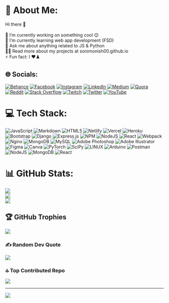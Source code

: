# 💫 About Me:
Hi there 🙂<br><br>🔭  I’m currently working on something cool 😉<br>🌱  I’m currently learning web app development (FSD)<br>💬  Ask me about anything related to JS & Python<br>👨‍💻  Read more about my projects at sonimonish00.github.io<br>⚡  Fun fact: I ❤️♟️<br>


## 🌐 Socials:
[![Behance](https://img.shields.io/badge/Behance-1769ff?logo=behance&logoColor=white)](https://behance.net/monishsoni) [![Facebook](https://img.shields.io/badge/Facebook-%231877F2.svg?logo=Facebook&logoColor=white)](https://facebook.com/monishsoni95) [![Instagram](https://img.shields.io/badge/Instagram-%23E4405F.svg?logo=Instagram&logoColor=white)](https://instagram.com/monish_soni95) [![LinkedIn](https://img.shields.io/badge/LinkedIn-%230077B5.svg?logo=linkedin&logoColor=white)](https://linkedin.com/in/monishsoni) [![Medium](https://img.shields.io/badge/Medium-12100E?logo=medium&logoColor=white)](https://medium.com/@sonimonish00) [![Quora](https://img.shields.io/badge/Quora-%23B92B27.svg?logo=Quora&logoColor=white)](https://quora.com/profile/Monish-176) [![Reddit](https://img.shields.io/badge/Reddit-%23FF4500.svg?logo=Reddit&logoColor=white)](https://reddit.com/user/sonimonish00) [![Stack Overflow](https://img.shields.io/badge/-Stackoverflow-FE7A16?logo=stack-overflow&logoColor=white)](https://stackoverflow.com/users/4469076/monish-soni) [![Twitch](https://img.shields.io/badge/Twitch-%239146FF.svg?logo=Twitch&logoColor=white)](https://twitch.tv/sonimonish00) [![Twitter](https://img.shields.io/badge/Twitter-%231DA1F2.svg?logo=Twitter&logoColor=white)](https://twitter.com/@MonishSoni95) [![YouTube](https://img.shields.io/badge/YouTube-%23FF0000.svg?logo=YouTube&logoColor=white)](https://youtube.com/@MrMonishSoni) 

# 💻 Tech Stack:
![JavaScript](https://img.shields.io/badge/javascript-%23323330.svg?style=for-the-badge&logo=javascript&logoColor=%23F7DF1E) ![Markdown](https://img.shields.io/badge/markdown-%23000000.svg?style=for-the-badge&logo=markdown&logoColor=white) ![HTML5](https://img.shields.io/badge/html5-%23E34F26.svg?style=for-the-badge&logo=html5&logoColor=white) ![Netlify](https://img.shields.io/badge/netlify-%23000000.svg?style=for-the-badge&logo=netlify&logoColor=#00C7B7) ![Vercel](https://img.shields.io/badge/vercel-%23000000.svg?style=for-the-badge&logo=vercel&logoColor=white) ![Heroku](https://img.shields.io/badge/heroku-%23430098.svg?style=for-the-badge&logo=heroku&logoColor=white) ![Bootstrap](https://img.shields.io/badge/bootstrap-%23563D7C.svg?style=for-the-badge&logo=bootstrap&logoColor=white) ![Django](https://img.shields.io/badge/django-%23092E20.svg?style=for-the-badge&logo=django&logoColor=white) ![Express.js](https://img.shields.io/badge/express.js-%23404d59.svg?style=for-the-badge&logo=express&logoColor=%2361DAFB) ![NPM](https://img.shields.io/badge/NPM-%23000000.svg?style=for-the-badge&logo=npm&logoColor=white) ![NodeJS](https://img.shields.io/badge/node.js-6DA55F?style=for-the-badge&logo=node.js&logoColor=white) ![React](https://img.shields.io/badge/react-%2320232a.svg?style=for-the-badge&logo=react&logoColor=%2361DAFB) ![Webpack](https://img.shields.io/badge/webpack-%238DD6F9.svg?style=for-the-badge&logo=webpack&logoColor=black) ![Nginx](https://img.shields.io/badge/nginx-%23009639.svg?style=for-the-badge&logo=nginx&logoColor=white) ![MongoDB](https://img.shields.io/badge/MongoDB-%234ea94b.svg?style=for-the-badge&logo=mongodb&logoColor=white) ![MySQL](https://img.shields.io/badge/mysql-%2300f.svg?style=for-the-badge&logo=mysql&logoColor=white) ![Adobe Photoshop](https://img.shields.io/badge/adobephotoshop-%2331A8FF.svg?style=for-the-badge&logo=adobephotoshop&logoColor=white) ![Adobe Illustrator](https://img.shields.io/badge/adobeillustrator-%23FF9A00.svg?style=for-the-badge&logo=adobeillustrator&logoColor=white) 	![Figma](https://img.shields.io/badge/figma-%23F24E1E.svg?style=for-the-badge&logo=figma&logoColor=white) ![Canva](https://img.shields.io/badge/Canva-%2300C4CC.svg?style=for-the-badge&logo=Canva&logoColor=white) ![PyTorch](https://img.shields.io/badge/PyTorch-%23EE4C2C.svg?style=for-the-badge&logo=PyTorch&logoColor=white) ![SciPy](https://img.shields.io/badge/SciPy-%230C55A5.svg?style=for-the-badge&logo=scipy&logoColor=%white) ![LINUX](https://img.shields.io/badge/Linux-FCC624?style=for-the-badge&logo=linux&logoColor=black) ![Arduino](https://img.shields.io/badge/-Arduino-00979D?style=for-the-badge&logo=Arduino&logoColor=white) ![Postman](https://img.shields.io/badge/Postman-FF6C37?style=for-the-badge&logo=postman&logoColor=white) ![NodeJS](https://img.shields.io/badge/node.js-6DA55F?style=for-the-badge&logo=node.js&logoColor=white) ![MongoDB](https://img.shields.io/badge/MongoDB-%234ea94b.svg?style=for-the-badge&logo=mongodb&logoColor=white) ![React](https://img.shields.io/badge/react-%2320232a.svg?style=for-the-badge&logo=react&logoColor=%2361DAFB)
# 📊 GitHub Stats:
![](https://github-readme-stats.vercel.app/api?username=sonimonish00&theme=dark&hide_border=false&include_all_commits=true&count_private=true)<br/>
![](https://github-readme-streak-stats.herokuapp.com/?user=sonimonish00&theme=dark&hide_border=false)<br/>
![](https://github-readme-stats.vercel.app/api/top-langs/?username=sonimonish00&theme=dark&hide_border=false&include_all_commits=true&count_private=true&layout=compact)

## 🏆 GitHub Trophies
![](https://github-profile-trophy.vercel.app/?username=sonimonish00&theme=onedark&no-frame=false&no-bg=false&margin-w=4)

### ✍️ Random Dev Quote
![](https://quotes-github-readme.vercel.app/api?type=horizontal&theme=radical)

### 🔝 Top Contributed Repo
![](https://github-contributor-stats.vercel.app/api?username=sonimonish00&limit=5&theme=dark&combine_all_yearly_contributions=true)

---
[![](https://visitcount.itsvg.in/api?id=sonimonish00&icon=0&color=0)](https://visitcount.itsvg.in)

<!-- Proudly created with GPRM ( https://gprm.itsvg.in ) -->
